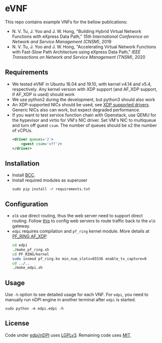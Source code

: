 # eVNF

This repo contains example VNFs for the bellow publications:
- N. V. Tu, J. Yoo and J. W. Hong, "Building Hybrid Virtual Network Functions with eXpress Data Path," *15th International Conference on Network and Service Management (CNSM)*, 2019
- N. V. Tu, J. Yoo and J. W. Hong, "Accelerating Virtual Network Functions with Fast-Slow Path Architecture using eXpress Data Path," *IEEE Transactions on Network and Service Management (TNSM)*, 2020

## Requirements

- We tested eVNF in Ubuntu 16.04 and 19.10, with kernel v4.14 and v5.4, respectively. Any kernel version with XDP support (and AF_XDP support, if AF_XDP is used) should work
- We use python2 during the development, but python3 should also work
- An XDP-supported NICs should be used, see [XDP supported drivers](https://github.com/iovisor/bcc/blob/master/docs/kernel-versions.md#xdp). Generic NICs also can work, but expect degraded performance.
- If you want to test service function chain with Openstack, use QEMU for the hypevisor and virtio for VM's NIC driver. Set VM's NIC to multiqueue and turn off guest `csum`. The number of queues should be x2 the number of vCPUs.
    ```xml
    <driver queues='2'>
        <guest csum='off'/>
    </driver>
    ```

## Installation

- Install [BCC](https://github.com/iovisor/bcc).
- Install required modules as superuser
    ```shell
    sudo pip install -r requirements.txt
    ```

## Configuration
- `elb` use direct routing, thus the web server need to support direct routing. Follow [this](https://discourse.haproxy.org/t/transparent-proxy-configure-backend-servers/4597/2) to config web servers to route traffic back to the `elb` gateway.
- `edpi` requires compilation and `pf_ring` kernel module. More details at [PF_RING AF_XDP](https://www.ntop.org/guides/pf_ring/modules/af_xdp.html)
    ```bash
    cd edpi
    ./make_pf_ring.sh
    cd PF_RING/kernel
    sudo insmod pf_ring.ko min_num_slots=65536 enable_tx_capture=0
    cd ../..
    ./make_edpi.sh
    ```

## Usage

Use `-h` option to see detailed usage for each VNF. For `edpi`, you need to manually run nDPI engine in another terminal after `edpi` is started.
```shell
sudo python -m edpi.edpi -h
```

## License
Code under [edpi/nDPI](edpi/nDPI) uses [LGPLv3](https://choosealicense.com/licenses/lgpl-3.0/). Remaining code uses
[MIT](https://choosealicense.com/licenses/mit/).

